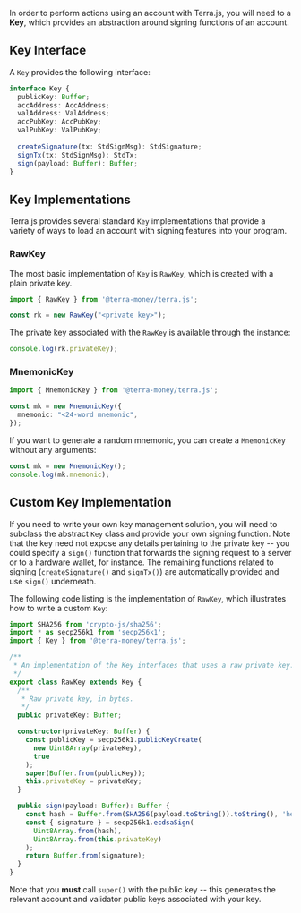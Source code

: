 In order to perform actions using an account with Terra.js, you will need to a **Key**, which provides an abstraction around signing functions of an account.

## Key Interface

A `Key` provides the following interface:

```ts
interface Key {
  publicKey: Buffer;
  accAddress: AccAddress;
  valAddress: ValAddress;
  accPubKey: AccPubKey;
  valPubKey: ValPubKey;
  
  createSignature(tx: StdSignMsg): StdSignature;
  signTx(tx: StdSignMsg): StdTx;
  sign(payload: Buffer): Buffer;
}
```

## Key Implementations

Terra.js provides several standard `Key` implementations that provide a variety of ways to load an account with signing features into your program.

### RawKey

The most basic implementation of `Key` is `RawKey`, which is created with a plain private key.

```ts
import { RawKey } from '@terra-money/terra.js';

const rk = new RawKey("<private key>");
```

The private key associated with the `RawKey` is available through the instance:

```ts
console.log(rk.privateKey);
```

### MnemonicKey

```ts
import { MnemonicKey } from '@terra-money/terra.js';

const mk = new MnemonicKey({
  mnemonic: "<24-word mnemonic",
});
```

If you want to generate a random mnemonic, you can create a `MnemonicKey` without any arguments:

```ts
const mk = new MnemonicKey();
console.log(mk.mnemonic);
```

## Custom Key Implementation

If you need to write your own key management solution, you will need to subclass the abstract `Key` class and provide your own signing function. Note that the key need not expose any details pertaining to the private key -- you could specify a `sign()` function that forwards the signing request to a server or to a hardware wallet, for instance. The remaining functions related to signing (`createSignature()` and `signTx()`) are automatically provided and use `sign()` underneath.

The following code listing is the implementation of `RawKey`, which illustrates how to write a custom `Key`:

```ts
import SHA256 from 'crypto-js/sha256';
import * as secp256k1 from 'secp256k1';
import { Key } from '@terra-money/terra.js';

/**
 * An implementation of the Key interfaces that uses a raw private key.
 */
export class RawKey extends Key {
  /**
   * Raw private key, in bytes.
   */
  public privateKey: Buffer;

  constructor(privateKey: Buffer) {
    const publicKey = secp256k1.publicKeyCreate(
      new Uint8Array(privateKey),
      true
    );
    super(Buffer.from(publicKey));
    this.privateKey = privateKey;
  }

  public sign(payload: Buffer): Buffer {
    const hash = Buffer.from(SHA256(payload.toString()).toString(), 'hex');
    const { signature } = secp256k1.ecdsaSign(
      Uint8Array.from(hash),
      Uint8Array.from(this.privateKey)
    );
    return Buffer.from(signature);
  }
}
```

Note that you **must** call `super()` with the public key -- this generates the relevant account and validator public keys associated with your key.
